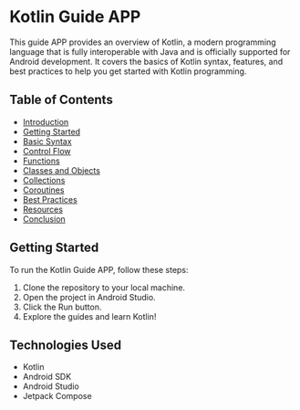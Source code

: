 # Kotlin Guide APP

This guide APP provides an overview of Kotlin, a modern programming language that is fully interoperable
with Java and is officially supported for Android development. It covers the basics of Kotlin
syntax, features, and best practices to help you get started with Kotlin programming.

## Table of Contents
- [Introduction](app/src/main/assets/guides/section1_introduction.md)
- [Getting Started](app/src/main/assets/guides/section2_getting_started.md)
- [Basic Syntax](app/src/main/assets/guides/section3_basic_syntax.md)
- [Control Flow](app/src/main/assets/guides/section4_control_flow.md)
- [Functions](app/src/main/assets/guides/section5_functions.md)
- [Classes and Objects](app/src/main/assets/guides/section6_classes_and_objects.md)
- [Collections](app/src/main/assets/guides/section7_collections.md)
- [Coroutines](app/src/main/assets/guides/section8_coroutines.md)
- [Best Practices](app/src/main/assets/guides/section9_best_practices.md)
- [Resources](app/src/main/assets/guides/section10_resources.md)
- [Conclusion](app/src/main/assets/guides/section11_conclusion.md)

## Getting Started
To run the Kotlin Guide APP, follow these steps:
1. Clone the repository to your local machine.
2. Open the project in Android Studio.
3. Click the Run button.
4. Explore the guides and learn Kotlin!


## Technologies Used
- Kotlin
- Android SDK
- Android Studio
- Jetpack Compose

